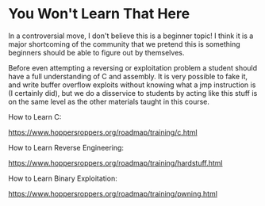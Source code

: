 # You Won't Learn That Here

In a controversial move, I don't believe this is a beginner topic! I
think it is a major shortcoming of the community that we pretend this is
something beginners should be able to figure out by themselves.

Before even attempting a reversing or exploitation problem a student
should have a full understanding of C and assembly. It is very possible
to fake it, and write buffer overflow exploits without knowing what a
jmp instruction is (I certainly did), but we do a disservice to students
by acting like this stuff is on the same level as the other materials
taught in this course.

How to Learn C:

<https://www.hoppersroppers.org/roadmap/training/c.html> 

How to Learn Reverse Engineering:

<https://www.hoppersroppers.org/roadmap/training/hardstuff.html> 

How to Learn Binary Exploitation: 

<https://www.hoppersroppers.org/roadmap/training/pwning.html>

  
